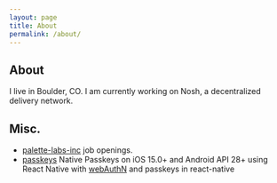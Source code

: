 ```yaml
---
layout: page
title: About
permalink: /about/
---
```


## About
I live in Boulder, CO. I am currently working on Nosh, a decentralized delivery network. 

## Misc.
- [palette-labs-inc](https://palette-labs-inc.github.io/) job openings.
- [passkeys](https://github.com/Palette-Labs-Inc/passkeys) Native Passkeys on iOS 15.0+ and Android API 28+ using React Native with [webAuthN](https://www.w3.org/TR/webauthn-2/) and passkeys in react-native